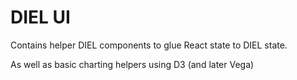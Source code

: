 # DIEL UI

Contains helper DIEL components to glue React state to DIEL state.

As well as basic charting helpers using D3 (and later Vega)
